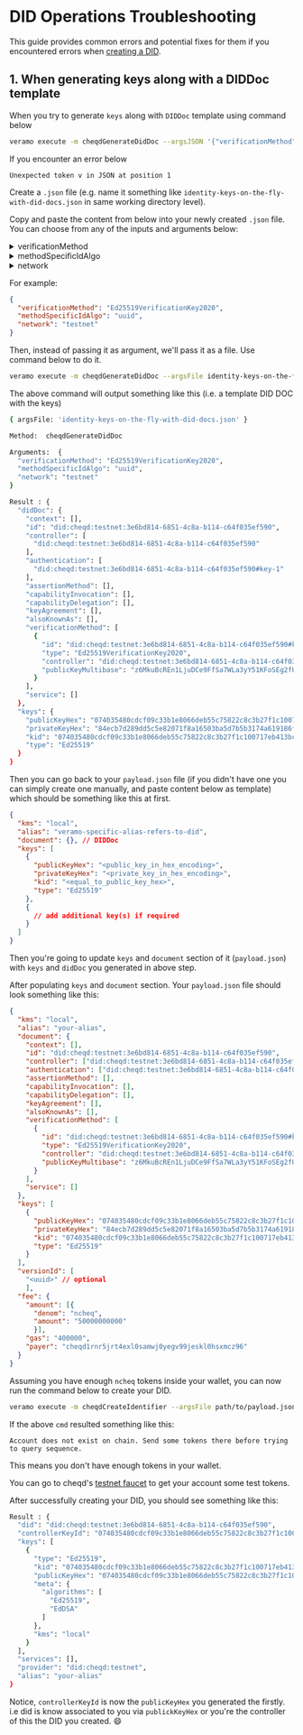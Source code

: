 # DID Operations Troubleshooting

This guide provides common errors and potential fixes for them if you encountered errors when [creating a DID](create-a-did.md).

## 1. When generating keys along with a DIDDoc template

When you try to generate `keys` along with `DIDDoc` template using command below

```bash
veramo execute -m cheqdGenerateDidDoc --argsJSON '{"verificationMethod": "Ed25519VerificationKey2020", "methodSpecificIdAlgo": "uuid", "network": "testnet"}'
```

If you encounter an error below

`Unexpected token v in JSON at position 1`

Create a `.json` file (e.g. name it something like `identity-keys-on-the-fly-with-did-docs.json` in same working directory level).&#x20;

Copy and paste the content from below into your newly created `.json` file. You can choose from any of the inputs and arguments below:

<details>

<summary>verificationMethod</summary>

* Ed25519VerificationKey2020
* JsonWebKey2020
* Ed25519VerificationKey2018

</details>

<details>

<summary>methodSpecificIdAlgo</summary>

* base58btc
* uuid

</details>

<details>

<summary>network</summary>

* mainnet
* testnet

</details>

For example:

```json
{
  "verificationMethod": "Ed25519VerificationKey2020",
  "methodSpecificIdAlgo": "uuid",
  "network": "testnet"
}
```

Then, instead of passing it as argument, we'll pass it as a file. Use command below to do it.

```bash
veramo execute -m cheqdGenerateDidDoc --argsFile identity-keys-on-the-fly-with-did-docs.json
```

The above command will output something like this (i.e. a template DID DOC with the keys)

```bash
{ argsFile: 'identity-keys-on-the-fly-with-did-docs.json' }

Method:  cheqdGenerateDidDoc

Arguments:  {
  "verificationMethod": "Ed25519VerificationKey2020",
  "methodSpecificIdAlgo": "uuid",
  "network": "testnet"
}

Result : {
  "didDoc": {
    "context": [],
    "id": "did:cheqd:testnet:3e6bd814-6851-4c8a-b114-c64f035ef590",
    "controller": [
      "did:cheqd:testnet:3e6bd814-6851-4c8a-b114-c64f035ef590"
    ],
    "authentication": [
      "did:cheqd:testnet:3e6bd814-6851-4c8a-b114-c64f035ef590#key-1"
    ],
    "assertionMethod": [],
    "capabilityInvocation": [],
    "capabilityDelegation": [],
    "keyAgreement": [],
    "alsoKnownAs": [],
    "verificationMethod": [
      {
        "id": "did:cheqd:testnet:3e6bd814-6851-4c8a-b114-c64f035ef590#key-1",
        "type": "Ed25519VerificationKey2020",
        "controller": "did:cheqd:testnet:3e6bd814-6851-4c8a-b114-c64f035ef590",
        "publicKeyMultibase": "z6MkuBcREn1LjuDCe9FfSa7WLa3yY51KFoSEg2fUifzQqVy1"
      }
    ],
    "service": []
  },
  "keys": {
    "publicKeyHex": "074035480cdcf09c33b1e8066deb55c75822c8c3b27f1c100717eb413bc08e06",
    "privateKeyHex": "84ecb7d289dd5c5e82071f8a16503ba5d7b5b3174a619186f430918a6ab00e3b074035480cdcf09c33b1e8066deb55c75822c8c3b27f1c100717eb413bc08e06",
    "kid": "074035480cdcf09c33b1e8066deb55c75822c8c3b27f1c100717eb413bc08e06",
    "type": "Ed25519"
  }
}
```

Then you can go back to your `payload.json` file (if you didn't have one you can simply create one manually, and paste content below as template) which should be something like this at first.

```json
{
  "kms": "local",
  "alias": "veramo-specific-alias-refers-to-did",
  "document": {}, // DIDDoc
  "keys": [
    {
      "publicKeyHex": "<public_key_in_hex_encoding>",
      "privateKeyHex": "<private_key_in_hex_encoding>",
      "kid": "<equal_to_public_key_hex>",
      "type": "Ed25519"
    },
    {
      // add additional key(s) if required
    }
  ]
}
```

Then you're going to update `keys` and `document` section of it (`payload.json`) with `keys` and `didDoc` you generated in above step.

After populating `keys` and `document` section. Your `payload.json` file should look something like this:

```json
{
  "kms": "local",
  "alias": "your-alias",
  "document": {
    "context": [],
    "id": "did:cheqd:testnet:3e6bd814-6851-4c8a-b114-c64f035ef590",
    "controller": ["did:cheqd:testnet:3e6bd814-6851-4c8a-b114-c64f035ef590"],
    "authentication": ["did:cheqd:testnet:3e6bd814-6851-4c8a-b114-c64f035ef590#key-1"],
    "assertionMethod": [],
    "capabilityInvocation": [],
    "capabilityDelegation": [],
    "keyAgreement": [],
    "alsoKnownAs": [],
    "verificationMethod": [
      {
        "id": "did:cheqd:testnet:3e6bd814-6851-4c8a-b114-c64f035ef590#key-1",
        "type": "Ed25519VerificationKey2020",
        "controller": "did:cheqd:testnet:3e6bd814-6851-4c8a-b114-c64f035ef590",
        "publicKeyMultibase": "z6MkuBcREn1LjuDCe9FfSa7WLa3yY51KFoSEg2fUifzQqVy1"
      }
    ],
    "service": []
  },
  "keys": [
    {
      "publicKeyHex": "074035480cdcf09c33b1e8066deb55c75822c8c3b27f1c100717eb413bc08e06",
      "privateKeyHex": "84ecb7d289dd5c5e82071f8a16503ba5d7b5b3174a619186f430918a6ab00e3b074035480cdcf09c33b1e8066deb55c75822c8c3b27f1c100717eb413bc08e06",
      "kid": "074035480cdcf09c33b1e8066deb55c75822c8c3b27f1c100717eb413bc08e06",
      "type": "Ed25519"
    }
  ],
  "versionId": [
    "<uuid>" // optional
    ],
  "fee": {
    "amount": [{
      "denom": "ncheq",
      "amount": "50000000000"
      }],
    "gas": "400000",
    "payer": "cheqd1rnr5jrt4exl0samwj0yegv99jeskl0hsxmcz96"
  }
}
```

Assuming you have enough `ncheq` tokens inside your wallet, you can now run the command below to create your DID.

```bash
veramo execute -m cheqdCreateIdentifier --argsFile path/to/payload.json
```

If the above `cmd` resulted something like this:

`Account does not exist on chain. Send some tokens there before trying to query sequence.`

This means you don't have enough tokens in your wallet.

You can go to cheqd's [testnet faucet](http://testnet-faucet.cheqd.io/) to get your account some test tokens.

After successfully creating your DID, you should see something like this:

```bash
Result : {
  "did": "did:cheqd:testnet:3e6bd814-6851-4c8a-b114-c64f035ef590",
  "controllerKeyId": "074035480cdcf09c33b1e8066deb55c75822c8c3b27f1c100717eb413bc08e06",
  "keys": [
    {
      "type": "Ed25519",
      "kid": "074035480cdcf09c33b1e8066deb55c75822c8c3b27f1c100717eb413bc08e06",
      "publicKeyHex": "074035480cdcf09c33b1e8066deb55c75822c8c3b27f1c100717eb413bc08e06",
      "meta": {
        "algorithms": [
          "Ed25519",
          "EdDSA"
        ]
      },
      "kms": "local"
    }
  ],
  "services": [],
  "provider": "did:cheqd:testnet",
  "alias": "your-alias"
}
```

Notice, `controllerKeyId` is now the `publicKeyHex` you generated the firstly. i.e did is know associated to you via `publickKeyHex` or you're the controller of this the DID you created. 😄
